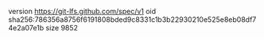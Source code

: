 version https://git-lfs.github.com/spec/v1
oid sha256:786356a8756f6191808bded9c8331c1b3b22930210e525e8eb08df74e2a07e1b
size 9852
